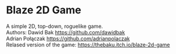 # Blaze 2D Game
A simple 2D, top-down, roguelike game.  
Authors:
Dawid Bak https://github.com/dawidbak  
Adrian Połączak https://github.com/adrianpolaczak  
Relased version of the game: https://thebaku.itch.io/blaze-2d-game
